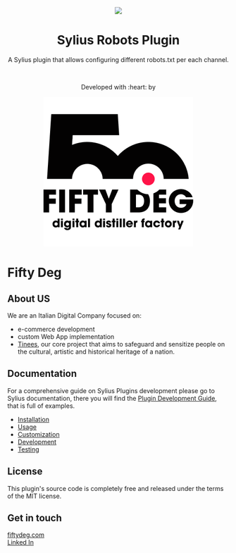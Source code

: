 <p align="center">
    <a href="https://sylius.com" target="_blank">
        <img src="https://demo.sylius.com/assets/shop/img/logo.png" />
    </a>
</p>

<h1 align="center">Sylius Robots Plugin</h1>

<p align="center">A Sylius plugin that allows configuring different robots.txt per each channel.</p>

<br/>

<p align="center">Developed with :heart: by</p>
<p align="center">
    <a href="https://fiftydeg.com" target="_blank">
        <img src="doc/images/fd.png" />
    </a>
</p>

# Fifty Deg

## About US
We are an Italian Digital Company focused on:
- e-commerce development
- custom Web App implementation
- <a href="https://tinees.com/join-tinees/" target="_blank">Tinees</a>, our core project that aims to safeguard and sensitize people on the cultural, artistic and historical heritage of a nation.

## Documentation

For a comprehensive guide on Sylius Plugins development please go to Sylius documentation,
there you will find the <a href="https://docs.sylius.com/en/latest/plugin-development-guide/index.html">Plugin Development Guide</a>, that is full of examples.

<ul>
<li><a href="doc/installation.md">Installation</a></li>
<li><a href="doc/usage.md">Usage</a></li>
<li><a href="doc/customization.md">Customization</a></li>
<li><a href="doc/development.md">Development</a></li>
<li><a href="doc/testing.md">Testing</a></li>
</ul>

## License
This plugin's source code is completely free and released under the terms of the MIT license.

## Get in touch
<a href="https://fiftydeg.com/" target="_blank">fiftydeg.com</a>
<br/>
<a href="https://www.linkedin.com/company/fiftydeg/" target="_blank" rel="nooperer noreferrer">Linked In</a>
